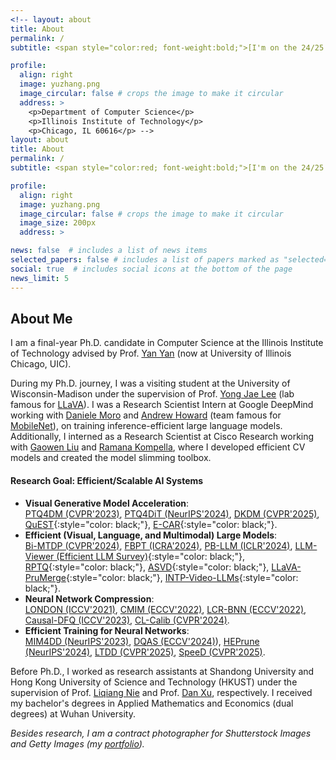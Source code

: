 ```yaml
---
<!-- layout: about
title: About
permalink: /
subtitle: <span style="color:red; font-weight:bold;">[I'm on the 24/25 academic job market. Feel free to contact me.]</span>

profile:
  align: right
  image: yuzhang.png
  image_circular: false # crops the image to make it circular
  address: >
    <p>Department of Computer Science</p>
    <p>Illinois Institute of Technology</p>
    <p>Chicago, IL 60616</p> -->
layout: about
title: About
permalink: /
subtitle: <span style="color:red; font-weight:bold;">[I'm on the 24/25 academic job market. Feel free to contact me.]</span>

profile:
  align: right
  image: yuzhang.png
  image_circular: false # crops the image to make it circular
  image_size: 200px 
  address: >

news: false  # includes a list of news items
selected_papers: false # includes a list of papers marked as "selected={true}"
social: true  # includes social icons at the bottom of the page
news_limit: 5
---
```

## About Me
I am a final-year Ph.D. candidate in Computer Science at the Illinois Institute of Technology advised by Prof. [Yan Yan](https://tomyan555.github.io/) (now at University of Illinois Chicago, UIC).     

During my Ph.D. journey, I was a visiting student at the University of Wisconsin-Madison under the supervision of Prof. [Yong Jae Lee](https://pages.cs.wisc.edu/~yongjaelee/)  (lab famous for [LLaVA](https://llava-vl.github.io/)). I was a Research Scientist Intern at Google DeepMind working with [Daniele Moro](https://scholar.google.com/citations?user=TTkaweMAAAAJ&hl=en) and [Andrew Howard](https://scholar.google.com/citations?user=_9l8vD8AAAAJ&hl=en) (team famous for [MobileNet](https://arxiv.org/abs/1704.04861)), on training inference-efficient large language models. Additionally, I interned as a Research Scientist at Cisco Research working with [Gaowen Liu](https://scholar.google.com/citations?user=NIv_aeQAAAAJ&hl=en) and [Ramana Kompella](https://scholar.google.com/citations?user=uf9RZboAAAAJ&hl=en), where I developed efficient CV models and created the model slimming toolbox.             

#### Research Goal: Efficient/Scalable AI Systems
- **Visual Generative Model Acceleration**:    
[PTQ4DM (CVPR'2023)](https://arxiv.org/abs/2211.15736), [PTQ4DiT (NeurIPS'2024)](https://arxiv.org/abs/2405.16005), [DKDM (CVPR'2025)](https://arxiv.org/abs/2409.03550), [QuEST](https://arxiv.org/abs/2402.03666){:style="color: black;"}, [E-CAR](https://arxiv.org/pdf/2412.14170){:style="color: black;"}.
- **Efficient (Visual, Language, and Multimodal) Large Models**:    
[Bi-MTDP (CVPR'2024)](https://arxiv.org/abs/2405.14136), [FBPT (ICRA'2024)](https://arxiv.org/abs/2405.14136), [PB-LLM (ICLR'2024)](https://arxiv.org/pdf/2310.00034), [LLM-Viewer (Efficient LLM Survey)](https://arxiv.org/abs/2402.16363){:style="color: black;"}, [RPTQ](https://arxiv.org/abs/2304.01089){:style="color: black;"}, [ASVD](https://arxiv.org/abs/2312.05821){:style="color: black;"}, [LLaVA-PruMerge](https://arxiv.org/abs/2403.15388){:style="color: black;"}, [INTP-Video-LLMs](https://arxiv.org/abs/2409.12963){:style="color: black;"}.
- **Neural Network Compression**:    
[LONDON (ICCV'2021)](https://arxiv.org/abs/2108.12905), [CMIM (ECCV'2022)](https://arxiv.org/abs/2207.02970), [LCR-BNN (ECCV'2022)](https://arxiv.org/abs/2207.06540), [Causal-DFQ (ICCV'2023)](https://arxiv.org/abs/2309.136820), [CL-Calib (CVPR'2024)](https://openaccess.thecvf.com/content/CVPR2024/papers/Shang_Enhancing_Post-training_Quantization_Calibration_through_Contrastive_Learning_CVPR_2024_paper.pdf).
- **Efficient Training for Neural Networks**:    
[MIM4DD (NeurIPS'2023)](https://proceedings.neurips.cc/paper_files/paper/2023/hash/24d36eee157559e0d2549455fba28f6a-Abstract-Conference.html), [DQAS (ECCV'2024)](https://arxiv.org/abs/2407.07268)), [HEPrune (NeurIPS'2024)](https://github.com/UCF-Lou-Lab-PET/Private-Data-Prune), [LTDD (CVPR'2025)](https://arxiv.org/abs/2408.14506), [SpeeD (CVPR'2025)](https://arxiv.org/pdf/2405.17403).    


Before Ph.D., I worked as research assistants at Shandong University and Hong Kong University of Science and Technology (HKUST) under the supervision of Prof. [Liqiang Nie](https://liqiangnie.github.io/index.html) and Prof. [Dan Xu](https://www.danxurgb.net/), respectively. 
I received my bachelor's degrees in Applied Mathematics and Economics (dual degrees) at Wuhan University.     

<!-- > I regularly serve as PC member, and reviewer for multiple international conferences and journals such as CVPR, ICCV, ECCV, NeurIPS, ICLR, ICML, ACM-MM, WSDM, NeuroComputing, Information Sciences, CVIU, TMM, TCSVT, and TKDE.       -->

_Besides research, I am a contract photographer for Shutterstock Images and Getty Images (my [portfolio](https://500px.com/p/yuzhangshang))._     
<!-- > Motto: Wir müssen wissen, wir werden wissen!     -->
